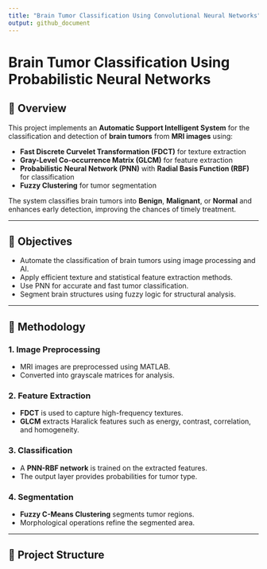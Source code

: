 ```yaml
---
title: "Brain Tumor Classification Using Convolutional Neural Networks"
output: github_document
---
```


# Brain Tumor Classification Using Probabilistic Neural Networks

## 🧠 Overview

This project implements an **Automatic Support Intelligent System** for the classification and detection of **brain tumors** from **MRI images** using:

- **Fast Discrete Curvelet Transformation (FDCT)** for texture extraction
- **Gray-Level Co-occurrence Matrix (GLCM)** for feature extraction
- **Probabilistic Neural Network (PNN)** with **Radial Basis Function (RBF)** for classification
- **Fuzzy Clustering** for tumor segmentation

The system classifies brain tumors into **Benign**, **Malignant**, or **Normal** and enhances early detection, improving the chances of timely treatment.

---

## 🎯 Objectives

- Automate the classification of brain tumors using image processing and AI.
- Apply efficient texture and statistical feature extraction methods.
- Use PNN for accurate and fast tumor classification.
- Segment brain structures using fuzzy logic for structural analysis.

---

## 🔧 Methodology

### 1. Image Preprocessing
- MRI images are preprocessed using MATLAB.
- Converted into grayscale matrices for analysis.

### 2. Feature Extraction
- **FDCT** is used to capture high-frequency textures.
- **GLCM** extracts Haralick features such as energy, contrast, correlation, and homogeneity.

### 3. Classification
- A **PNN-RBF network** is trained on the extracted features.
- The output layer provides probabilities for tumor type.

### 4. Segmentation
- **Fuzzy C-Means Clustering** segments tumor regions.
- Morphological operations refine the segmented area.

---

## 📁 Project Structure

